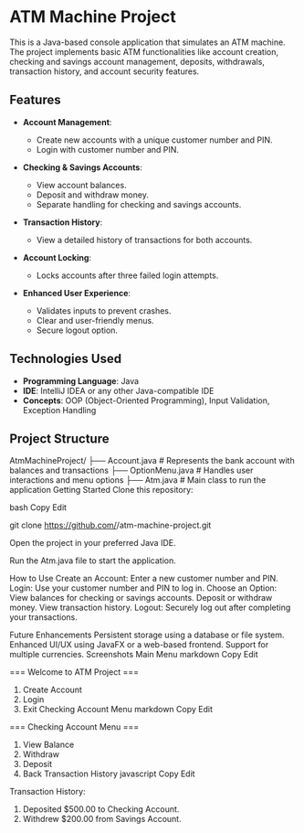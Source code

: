 # ATM Machine Project

This is a Java-based console application that simulates an ATM machine. The project implements basic ATM functionalities like account creation, checking and savings account management, deposits, withdrawals, transaction history, and account security features.

## Features

- **Account Management**:
  - Create new accounts with a unique customer number and PIN.
  - Login with customer number and PIN.
  
- **Checking & Savings Accounts**:
  - View account balances.
  - Deposit and withdraw money.
  - Separate handling for checking and savings accounts.

- **Transaction History**:
  - View a detailed history of transactions for both accounts.

- **Account Locking**:
  - Locks accounts after three failed login attempts.

- **Enhanced User Experience**:
  - Validates inputs to prevent crashes.
  - Clear and user-friendly menus.
  - Secure logout option.

## Technologies Used

- **Programming Language**: Java
- **IDE**: IntelliJ IDEA or any other Java-compatible IDE
- **Concepts**: OOP (Object-Oriented Programming), Input Validation, Exception Handling

## Project Structure
AtmMachineProject/
├── Account.java        # Represents the bank account with balances and transactions
├── OptionMenu.java     # Handles user interactions and menu options
├── Atm.java            # Main class to run the application
Getting Started
Clone this repository:

  bash
  Copy
  Edit
  
git clone https://github.com/<your-username>/atm-machine-project.git

Open the project in your preferred Java IDE.

Run the Atm.java file to start the application.


How to Use
  Create an Account: Enter a new customer number and PIN.
  Login: Use your customer number and PIN to log in.
  Choose an Option:
  View balances for checking or savings accounts.
  Deposit or withdraw money.
  View transaction history.
  Logout: Securely log out after completing your transactions.

Future Enhancements
  Persistent storage using a database or file system.
  Enhanced UI/UX using JavaFX or a web-based frontend.
  Support for multiple currencies.
  Screenshots
  Main Menu
  markdown
  Copy
  Edit

=== Welcome to ATM Project ===
1. Create Account
2. Login
3. Exit
  Checking Account Menu
  markdown
  Copy
  Edit


=== Checking Account Menu ===
1. View Balance
2. Withdraw
3. Deposit
4. Back
  Transaction History
  javascript
  Copy
  Edit

Transaction History:
1. Deposited $500.00 to Checking Account.
2. Withdrew $200.00 from Savings Account.
